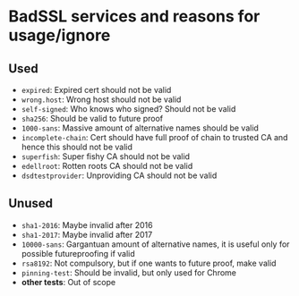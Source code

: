 # BadSSL services and reasons for usage/ignore

## Used

* `expired`: Expired cert should not be valid
* `wrong.host`: Wrong host should not be valid
* `self-signed`: Who knows who signed? Should not be valid
* `sha256`: Should be valid to future proof
* `1000-sans`: Massive amount of alternative names should be valid
* `incomplete-chain`: Cert should have full proof of chain to trusted CA and hence this should not be valid
* `superfish`: Super fishy CA should not be valid
* `edellroot`: Rotten roots CA should not be valid
* `dsdtestprovider`: Unproviding CA should not be valid

## Unused

* `sha1-2016`: Maybe invalid after 2016
* `sha1-2017`: Maybe invalid after 2017
* `10000-sans`: Gargantuan amount of alternative names, it is useful only for possible futureproofing if valid
* `rsa8192`: Not compulsory, but if one wants to future proof, make valid
* `pinning-test`: Should be invalid, but only used for Chrome
* **other tests**: Out of scope
